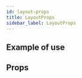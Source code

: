 ```yaml
---
id: layout-props
title: LayoutProps
sidebar_label: LayoutProps
---
```


## Example of use

## Props
